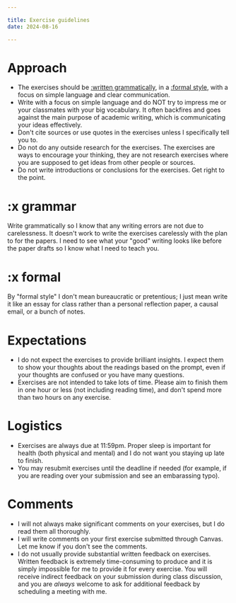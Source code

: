 ```yaml
---

title: Exercise guidelines
date: 2024-08-16

---
```


# Approach

- The exercises should be [:written grammatically](#x-grammar), in a [:formal style](#x-formal), with a focus on simple language and clear communication.
- Write with a focus on simple language and do NOT try to impress me or your classmates with your big vocabulary. It often backfires and goes against the main purpose of academic writing, which is communicating your ideas effectively.
- Don't cite sources or use quotes in the exercises unless I specifically tell you to.
- Do not do any outside research for the exercises. The exercises are ways to encourage your thinking, they are not research exercises where you are supposed to get ideas from other people or sources.
- Do not write introductions or conclusions for the exercises. Get right to the point.

# :x grammar

Write grammatically so I know that any writing errors are not due to carelessness. It doesn't work to write the exercises carelessly with the plan to for the papers. I need to see what your "good" writing looks like before the paper drafts so I know what I need to teach you.

# :x formal

By "formal style" I don't mean bureaucratic or pretentious; I just mean write it like an essay for class rather than a personal reflection paper, a causal email, or a bunch of notes.

# Expectations

- I do not expect the exercises to provide brilliant insights. I expect them to show your thoughts about the readings based on the prompt, even if your thoughts are confused or you have many questions.
- Exercises are not intended to take lots of time. Please aim to finish them in one hour or less (not including reading time), and don't spend more than two hours on any exercise.

# Logistics

- Exercises are always due at 11:59pm. Proper sleep is important for health (both physical and mental) and I do not want you staying up late to finish.
- You may resubmit exercises until the deadline if needed (for example, if you are reading over your submission and see an embarassing typo).

# Comments

- I will not always make significant comments on your exercises, but I do read them all thoroughly.
- I will write comments on your first exercise submitted through Canvas. Let me know if you don't see the comments.
- I do not usually provide substantial written feedback on exercises. Written feedback is extremely time-consuming to produce and it is simply impossible for me to provide it for every exercise. You will receive indirect feedback on your submission during class discussion, and you are _always_ welcome to ask for additional feedback by scheduling a meeting with me.

